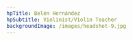 ```yaml
---
hpTitle: Belén Hernández
hpSubtitle: Violinist/Violin Teacher
backgroundImage: /images/headshot-9.jpg
---
```


